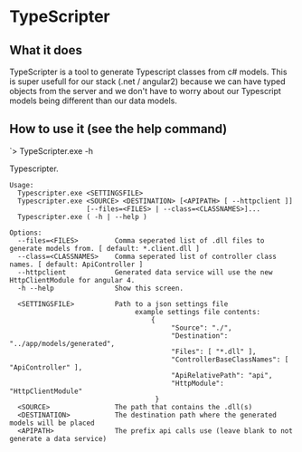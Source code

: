 # TypeScripter

## What it does
TypeScripter is a tool to generate Typescript classes from c# models.
This is super usefull for our stack (.net / angular2) because we can have typed objects from the server and we don't have to worry about our Typescript models being different than our data models.

## How to use it (see the help command)
`> TypeScripter.exe -h 

Typescripter.

    Usage:
      Typescripter.exe <SETTINGSFILE>
      Typescripter.exe <SOURCE> <DESTINATION> [<APIPATH> [ --httpclient ]]
                       [--files=<FILES> | --class=<CLASSNAMES>]...
      Typescripter.exe ( -h | --help )

    Options:
      --files=<FILES>         Comma seperated list of .dll files to generate models from. [ default: *.client.dll ]
      --class=<CLASSNAMES>    Comma seperated list of controller class names. [ default: ApiController ]
      --httpclient            Generated data service will use the new HttpClientModule for angular 4.
      -h --help               Show this screen.

      <SETTINGSFILE>          Path to a json settings file
                                   example settings file contents:
                                       {
                                            "Source": "./",
                                            "Destination": "../app/models/generated",
                                            "Files": [ "*.dll" ],
                                            "ControllerBaseClassNames": [ "ApiController" ],
                                            "ApiRelativePath": "api",
                                            "HttpModule": "HttpClientModule"
                                        }
      <SOURCE>                The path that contains the .dll(s)
      <DESTINATION>           The destination path where the generated models will be placed
      <APIPATH>               The prefix api calls use (leave blank to not generate a data service)